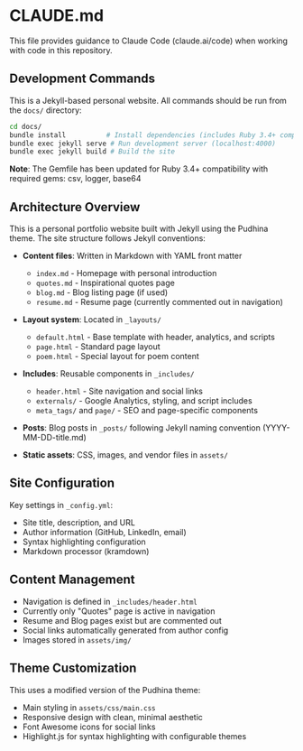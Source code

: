 # CLAUDE.md

This file provides guidance to Claude Code (claude.ai/code) when working with code in this repository.

## Development Commands

This is a Jekyll-based personal website. All commands should be run from the `docs/` directory:

```bash
cd docs/
bundle install          # Install dependencies (includes Ruby 3.4+ compatibility gems)
bundle exec jekyll serve # Run development server (localhost:4000)
bundle exec jekyll build # Build the site
```

**Note**: The Gemfile has been updated for Ruby 3.4+ compatibility with required gems: csv, logger, base64

## Architecture Overview

This is a personal portfolio website built with Jekyll using the Pudhina theme. The site structure follows Jekyll conventions:

- **Content files**: Written in Markdown with YAML front matter
  - `index.md` - Homepage with personal introduction
  - `quotes.md` - Inspirational quotes page
  - `blog.md` - Blog listing page (if used)
  - `resume.md` - Resume page (currently commented out in navigation)

- **Layout system**: Located in `_layouts/`
  - `default.html` - Base template with header, analytics, and scripts
  - `page.html` - Standard page layout
  - `poem.html` - Special layout for poem content

- **Includes**: Reusable components in `_includes/`
  - `header.html` - Site navigation and social links
  - `externals/` - Google Analytics, styling, and script includes
  - `meta_tags/` and `page/` - SEO and page-specific components

- **Posts**: Blog posts in `_posts/` following Jekyll naming convention (YYYY-MM-DD-title.md)

- **Static assets**: CSS, images, and vendor files in `assets/`

## Site Configuration

Key settings in `_config.yml`:
- Site title, description, and URL
- Author information (GitHub, LinkedIn, email)
- Syntax highlighting configuration
- Markdown processor (kramdown)

## Content Management

- Navigation is defined in `_includes/header.html`
- Currently only "Quotes" page is active in navigation
- Resume and Blog pages exist but are commented out
- Social links automatically generated from author config
- Images stored in `assets/img/`

## Theme Customization

This uses a modified version of the Pudhina theme:
- Main styling in `assets/css/main.css`
- Responsive design with clean, minimal aesthetic
- Font Awesome icons for social links
- Highlight.js for syntax highlighting with configurable themes